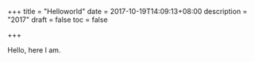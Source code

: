 +++
title = "Helloworld"
date = 2017-10-19T14:09:13+08:00
description = "2017"
draft = false
toc = false

+++

Hello, here I am.
